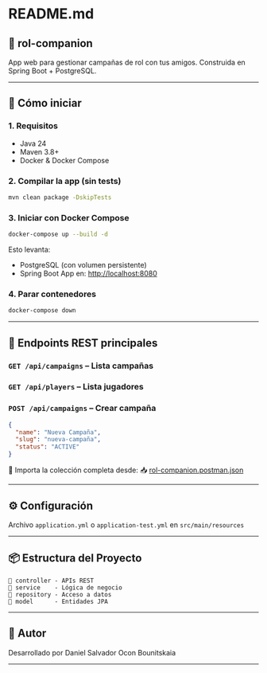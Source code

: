 # README.md

## 🎲 rol-companion
App web para gestionar campañas de rol con tus amigos. Construida en Spring Boot + PostgreSQL.

---

## 🚀 Cómo iniciar

### 1. Requisitos
- Java 24
- Maven 3.8+
- Docker & Docker Compose

### 2. Compilar la app (sin tests)
```bash
mvn clean package -DskipTests
```

### 3. Iniciar con Docker Compose
```bash
docker-compose up --build -d
```
Esto levanta:
- PostgreSQL (con volumen persistente)
- Spring Boot App en: [http://localhost:8080](http://localhost:8080)

### 4. Parar contenedores
```bash
docker-compose down
```

---

## 🧪 Endpoints REST principales

### `GET /api/campaigns` – Lista campañas
### `GET /api/players` – Lista jugadores
### `POST /api/campaigns` – Crear campaña
```json
{
  "name": "Nueva Campaña",
  "slug": "nueva-campaña",
  "status": "ACTIVE"
}
```

🧪 Importa la colección completa desde:
📥 [rol-companion.postman.json](./rol-companion-postman-collection.json)

---

## ⚙️ Configuración
Archivo `application.yml` o `application-test.yml` en `src/main/resources`

---

## 📦 Estructura del Proyecto
```
📁 controller - APIs REST
📁 service    - Lógica de negocio
📁 repository - Acceso a datos
📁 model      - Entidades JPA
```

---

## 🧙 Autor
Desarrollado por Daniel Salvador Ocon Bounitskaia

---
